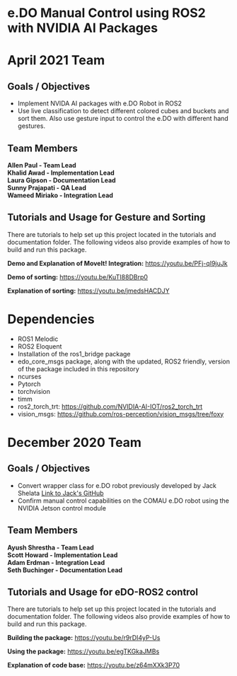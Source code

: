 # e.DO Manual Control using ROS2 with NVIDIA AI Packages
# April 2021 Team


## Goals / Objectives

* Implement NVIDA AI packages with e.DO Robot in ROS2
* Use live classification to detect different colored cubes and buckets and sort them. Also use gesture input to control the e.DO with different hand gestures. 

## Team Members

**Allen Paul - Team Lead**  
**Khalid Awad - Implementation Lead**  
**Laura Gipson - Documentation Lead**  
**Sunny Prajapati - QA Lead**   
**Wameed Miriako - Integration Lead**

## Tutorials and Usage for Gesture and Sorting

There are tutorials to help set up this project located in the tutorials and documentation folder.
The following videos also provide examples of how to build and run this package.

**Demo and Explanation of MoveIt! Integration:** https://youtu.be/PFj-qI9juJk

**Demo of sorting:** https://youtu.be/KuTI88DBrp0

**Explanation of sorting:** https://youtu.be/jmedsHACDJY

# Dependencies

- ROS1 Melodic
- ROS2 Eloquent
- Installation of the ros1_bridge package
- edo_core_msgs package, along with the updated, ROS2 friendly, version of the package included in this repository
- ncurses
- Pytorch
- torchvision
- timm
- ros2_torch_trt: https://github.com/NVIDIA-AI-IOT/ros2_torch_trt
- vision_msgs: https://github.com/ros-perception/vision_msgs/tree/foxy

# December 2020 Team

## Goals / Objectives

* Convert wrapper class for e.DO robot previously developed by Jack Shelata
[Link to Jack's GitHub](https://github.com/jshelata/eDO_manual_ctrl)
* Confirm manual control capabilities on the COMAU e.DO robot using the NVIDIA Jetson control module

## Team Members

**Ayush Shrestha - Team Lead**  
**Scott Howard - Implementation Lead**  
**Adam Erdman - Integration Lead**  
**Seth Buchinger - Documentation Lead** 

## Tutorials and Usage for eDO-ROS2 control

There are tutorials to help set up this project located in the tutorials and documentation folder.
The following videos also provide examples of how to build and run this package.

**Building the package:** https://youtu.be/r9rDI4yP-Us

**Using the package:** https://youtu.be/egTKGkaJMBs

**Explanation of code base:** https://youtu.be/z64mXXk3P70



